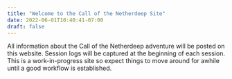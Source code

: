 ```yaml
---
title: "Welcome to the Call of the Netherdeep Site"
date: 2022-06-01T10:40:41-07:00
draft: false
---
```


All information about the Call of the Netherdeep adventure will be posted on this website. Session logs will be captured at the beginning of each session. This is a work-in-progress site so expect things to move around for awhile until a good workflow is established.
